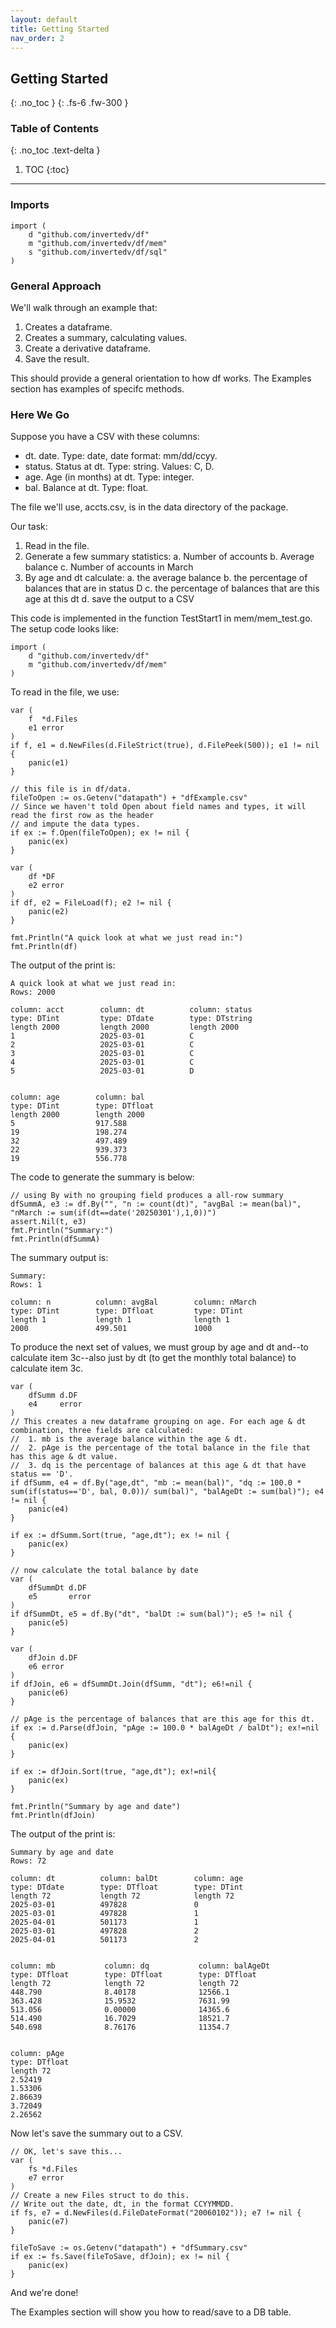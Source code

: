 ```yaml
---
layout: default
title: Getting Started
nav_order: 2
---
```


## Getting Started 
{: .no_toc }
{: .fs-6 .fw-300 }

### Table of Contents
{: .no_toc .text-delta }

1. TOC
{:toc}
---

### Imports

    import (
        d "github.com/invertedv/df"
        m "github.com/invertedv/df/mem"
        s "github.com/invertedv/df/sql"
    )

### General Approach

We'll walk through an example that:

1. Creates a dataframe.
2. Creates a summary, calculating values.
3. Create a derivative dataframe.
3. Save the result.

This should provide a general orientation to how df works. The Examples section has examples of specifc methods.

### Here We Go


Suppose you have a CSV with these columns:

- dt. date. Type: date, date format: mm/dd/ccyy.
- status. Status at dt. Type: string. Values: C, D.
- age. Age (in months) at dt. Type: integer.
- bal. Balance at dt. Type: float.

The file we'll use, accts.csv, is in the data directory of the package.

Our task:

1. Read in the file.
2. Generate a few summary statistics:
   a. Number of accounts
   b. Average balance
   c. Number of accounts in March
3. By age and dt calculate: 
   a. the average balance
   b. the percentage of balances that are in status D
   c. the percentage of balances that are this age at this dt
   d. save the output to a CSV
  
This code is implemented in the function TestStart1 in mem/mem_test.go.
The setup code looks like:

    import (
        d "github.com/invertedv/df"
        m "github.com/invertedv/df/mem"
    )

To read in the file, we use:

	var (
		f  *d.Files
		e1 error
	)
	if f, e1 = d.NewFiles(d.FileStrict(true), d.FilePeek(500)); e1 != nil {
		panic(e1)
	}

	// this file is in df/data.
	fileToOpen := os.Getenv("datapath") + "dfExample.csv"
	// Since we haven't told Open about field names and types, it will read the first row as the header
	// and impute the data types.
	if ex := f.Open(fileToOpen); ex != nil {
		panic(ex)
	}

	var (
		df *DF
		e2 error
	)
	if df, e2 = FileLoad(f); e2 != nil {
		panic(e2)
	}

	fmt.Println("A quick look at what we just read in:")
	fmt.Println(df)

The output of the print is:

    A quick look at what we just read in:
    Rows: 2000

    column: acct        column: dt          column: status
    type: DTint         type: DTdate        type: DTstring
    length 2000         length 2000         length 2000
    1                   2025-03-01          C
    2                   2025-03-01          C
    3                   2025-03-01          C
    4                   2025-03-01          C
    5                   2025-03-01          D


    column: age        column: bal
    type: DTint        type: DTfloat
    length 2000        length 2000
    5                  917.588
    19                 198.274
    32                 497.489
    22                 939.373
    19                 556.778


The code to generate the summary is below:


	// using By with no grouping field produces a all-row summary
	dfSummA, e3 := df.By("", "n := count(dt)", "avgBal := mean(bal)", "nMarch := sum(if(dt==date('20250301'),1,0))")
	assert.Nil(t, e3)
	fmt.Println("Summary:")
	fmt.Println(dfSummA)

The summary output is:

    Summary:
    Rows: 1

    column: n          column: avgBal        column: nMarch
    type: DTint        type: DTfloat         type: DTint
    length 1           length 1              length 1
    2000               499.501               1000

To produce the next set of values, we must group by age and dt and--to calculate item 3c--also just by dt (to get the monthly
total balance) to calculate item 3c.

	var (
		dfSumm d.DF
		e4     error
	)
	// This creates a new dataframe grouping on age. For each age & dt combination, three fields are calculated:
	//  1. mb is the average balance within the age & dt.
	//  2. pAge is the percentage of the total balance in the file that has this age & dt value.
	//  3. dq is the percentage of balances at this age & dt that have status == 'D'.
	if dfSumm, e4 = df.By("age,dt", "mb := mean(bal)", "dq := 100.0 * sum(if(status=='D', bal, 0.0))/ sum(bal)", "balAgeDt := sum(bal)"); e4 != nil {
		panic(e4)
	}

	if ex := dfSumm.Sort(true, "age,dt"); ex != nil {
		panic(ex)
	}

	// now calculate the total balance by date
	var (
		dfSummDt d.DF
		e5       error
	)
	if dfSummDt, e5 = df.By("dt", "balDt := sum(bal)"); e5 != nil {
		panic(e5)
	}

	var (
		dfJoin d.DF
		e6 error
	)
	if dfJoin, e6 = dfSummDt.Join(dfSumm, "dt"); e6!=nil {
		panic(e6)
	}

	// pAge is the percentage of balances that are this age for this dt.
	if ex := d.Parse(dfJoin, "pAge := 100.0 * balAgeDt / balDt"); ex!=nil {
		panic(ex)
	}

	if ex := dfJoin.Sort(true, "age,dt"); ex!=nil{
		panic(ex)
	}

	fmt.Println("Summary by age and date")
	fmt.Println(dfJoin)

The output of the print is:

    Summary by age and date
    Rows: 72

    column: dt          column: balDt        column: age
    type: DTdate        type: DTfloat        type: DTint
    length 72           length 72            length 72
    2025-03-01          497828               0
    2025-03-01          497828               1
    2025-04-01          501173               1
    2025-03-01          497828               2
    2025-04-01          501173               2


    column: mb           column: dq           column: balAgeDt
    type: DTfloat        type: DTfloat        type: DTfloat
    length 72            length 72            length 72
    448.790              8.40178              12566.1
    363.428              15.9532              7631.99
    513.056              0.00000              14365.6
    514.490              16.7029              18521.7
    540.698              8.76176              11354.7


    column: pAge
    type: DTfloat
    length 72
    2.52419
    1.53306
    2.86639
    3.72049
    2.26562

Now let's save the summary out to a CSV.

	// OK, let's save this...
	var (
		fs *d.Files
		e7 error
	)
	// Create a new Files struct to do this.
	// Write out the date, dt, in the format CCYYMMDD.
	if fs, e7 = d.NewFiles(d.FileDateFormat("20060102")); e7 != nil {
		panic(e7)
	}

	fileToSave := os.Getenv("datapath") + "dfSummary.csv"
	if ex := fs.Save(fileToSave, dfJoin); ex != nil {
		panic(ex)
	}

And we're done!

The Examples section will show you how to read/save to a DB table.

